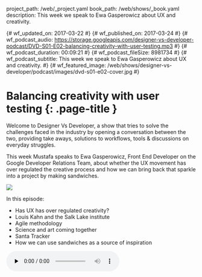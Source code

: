 project_path: /web/_project.yaml
book_path: /web/shows/_book.yaml
description: This week we speak to Ewa Gasperowicz about UX and creativity.

{# wf_updated_on: 2017-03-22 #}
{# wf_published_on: 2017-03-24 #}
{# wf_podcast_audio: https://storage.googleapis.com/designer-vs-developer-podcast/DVD-S01-E02-balancing-creativity-with-user-testing.mp3 #}
{# wf_podcast_duration: 00:09:21 #}
{# wf_podcast_fileSize: 8981734 #}
{# wf_podcast_subtitle: This week we speak to Ewa Gasperowicz about UX and creativity. #}
{# wf_featured_image: /web/shows/designer-vs-developer/podcast/images/dvd-s01-e02-cover.jpg #}

# Balancing creativity with user testing {: .page-title }

Welcome to Designer Vs Developer, a show that tries to solve the challenges
faced in the industry by opening a conversation between the two, providing
take aways, solutions to workflows, tools & discussions on everyday struggles.

This week Mustafa speaks to Ewa Gasperowicz, Front End Developer on the Google
Developer Relations Team, about whether the UX movement has over regulated the
creative process and how we can bring back that sparkle into a project by
making sandwiches.

<img src="/web/shows/designer-vs-developer/podcast/images/dvd-s01-e02-cover.jpg" class="attempt-right">

In this episode:

* Has UX has over regulated creativity?
* Louis Kahn and the Salk Lake institute
* Agile methodology
* Science and art coming together
* Santa Tracker
* How we can use sandwiches as a source of inspiration

<audio src="https://storage.googleapis.com/designer-vs-developer-podcast/DVD-S01-E02-balancing-creativity-with-user-testing.mp3" controls preload="none">


<a href="http://feeds.feedburner.com/DesignerVsDeveloper">
  Subscribe to Designer Vs Developer Podcast
</a> 
<!-- 
Watch <a href="https://www.youtube.com/watch?v=8T94qu8IWWk">the video recording</a>. -->